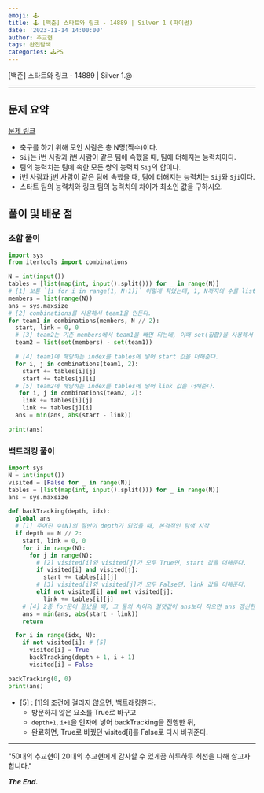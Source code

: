 ```yaml
---
emoji: 🕹️
title: 🕹️ [백준] 스타트와 링크 - 14889 | Silver 1 (파이썬)
date: '2023-11-14 14:00:00'
author: 추교현
tags: 완전탐색
categories: 🕹️PS
---
```


[백준] 스타트와 링크 - 14889 | Silver 1.@

---

## 문제 요약

[문제 링크](https://www.acmicpc.net/problem/14889)

- 축구를 하기 위해 모인 사람은 총 N명(짝수)이다.
- `Sij`는 i번 사람과 j번 사람이 같은 팀에 속했을 때, 팀에 더해지는 능력치이다.
- 팀의 능력치는 팀에 속한 모든 쌍의 능력치 `Sij`의 합이다.
- i번 사람과 j번 사람이 같은 팀에 속했을 때, 팀에 더해지는 능력치는 `Sij`와 `Sji`이다.
- 스타트 팀의 능력치와 링크 팀의 능력치의 차이가 최소인 값을 구하시오.

## 풀이 및 배운 점

### 조합 풀이

```python
import sys
from itertools import combinations

N = int(input())
tables = [list(map(int, input().split())) for _ in range(N)]
# [1] 보통 `[i for i in range(1, N+1)]` 이렇게 적었는데, 1, N까지의 수를 list에 저런 식으로 넣을 수 있다.
members = list(range(N))
ans = sys.maxsize
# [2] combinations를 사용해서 team1을 만든다.
for team1 in combinations(members, N // 2):
  start, link = 0, 0
  # [3] team2는 기존 members에서 team1을 빼면 되는데, 이때 set(집합)을 사용해서 빼준다. 기억해두자!
  team2 = list(set(members) - set(team1))

  # [4] team1에 해당하는 index를 tables에 넣어 start 값을 더해준다.
  for i, j in combinations(team1, 2):
    start += tables[i][j]
    start += tables[j][i]
  # [5] team2에 해당하는 index를 tables에 넣어 link 값을 더해준다.
   for i, j in combinations(team2, 2):
    link += tables[i][j]
    link += tables[j][i]
  ans = min(ans, abs(start - link))

print(ans)
```

### 백트래킹 풀이

```python
import sys
N = int(input())
visited = [False for _ in range(N)]
tables = [list(map(int, input().split())) for _ in range(N)]
ans = sys.maxsize

def backTracking(depth, idx):
  global ans
  # [1] 주어진 수(N)의 절반이 depth가 되었을 때, 본격적인 탐색 시작
  if depth == N // 2:
    start, link = 0, 0
    for i in range(N):
      for j in range(N):
        # [2] visited[i]와 visited[j]가 모두 True면, start 값을 더해준다.
        if visited[i] and visited[j]:
          start += tables[i][j]
        # [3] visited[i]와 visited[j]가 모두 False면, link 값을 더해준다.
        elif not visited[i] and not visited[j]:
          link += tables[i][j]
    # [4] 2중 for문이 끝났을 때, 그 둘의 차이의 절댓값이 ans보다 작으면 ans 갱신한다.
    ans = min(ans, abs(start - link))
    return

  for i in range(idx, N):
    if not visited[i]: # [5]
      visited[i] = True
      backTracking(depth + 1, i + 1)
      visited[i] = False

backTracking(0, 0)
print(ans)
```

- [5] : [1]의 조건에 걸리지 않으면, 백트래킹한다.
  - 방문하지 않은 요소를 True로 바꾸고
  - `depth+1`, `i+1`을 인자에 넣어 backTracking을 진행한 뒤,
  - 완료하면, True로 바꿨던 visited[i]를 False로 다시 바꿔준다.

---

"50대의 추교현이 20대의 추교현에게 감사할 수 있게끔 하루하루 최선을 다해 살고자 합니다."

**_The End._**
